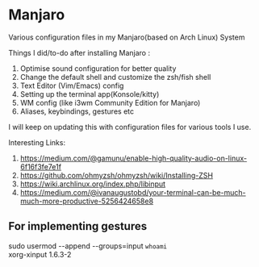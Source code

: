 # Manjaro
Various configuration files in my Manjaro(based on Arch Linux) System  

Things I did/to-do after installing Manjaro :  
1. Optimise sound configuration for better quality
2. Change the default shell and customize the zsh/fish shell
3. Text Editor (Vim/Emacs) config
4. Setting up the terminal app(Konsole/kitty)
5. WM config (like i3wm Community Edition for Manjaro)
6. Aliases, keybindings, gestures etc


I will keep on updating this with configuration files for various tools I use.

Interesting Links:  
1. https://medium.com/@gamunu/enable-high-quality-audio-on-linux-6f16f3fe7e1f  
2. https://github.com/ohmyzsh/ohmyzsh/wiki/Installing-ZSH  
3. https://wiki.archlinux.org/index.php/libinput 
4. https://medium.com/@ivanaugustobd/your-terminal-can-be-much-much-more-productive-5256424658e8

## For implementing gestures
sudo usermod --append --groups=input `whoami`   
xorg-xinput 1.6.3-2   

